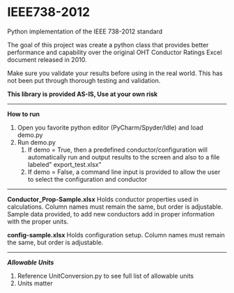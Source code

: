 # IEEE738-2012
Python implementation of the IEEE 738-2012 standard

The goal of this project was create a python class that provides better performance and capability over the original OHT Conductor Ratings Excel document released in 2010.

Make sure you validate your results before using in the real world. This has not been put through thorough testing and validation.   


**This library is provided AS-IS, Use at your own risk**

****

**How to run**

1. Open you favorite python editor (PyCharm/Spyder/Idle) and load demo.py
2. Run demo.py
   1. If demo = True, then a predefined conductor/configuration will automatically run and output results to the screen and also to a file labeled" export_test.xlsx"
   2. If demo = False, a command line input is provided to allow the user to select the configuration and conductor


******
**Conductor_Prop-Sample.xlsx**
Holds conductor properties used in calculations. Column names must remain the same, but order is adjustable. 
Sample data provided, to add new conductors add in proper information with the proper units.

**config-sample.xlsx**
Holds configuration setup. Column names must remain the same, but order is adjustable.

****

***Allowable Units***
1. Reference UnitConversion.py to see full list of allowable units
2. Units matter